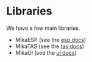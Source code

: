 # Libraries
We have a few main libraries.
- MikaESP (see the [esp docs](https://pages.klash.dev/Mika-Roblox/esp))
- MikaTAS (see the [tas docs](https://pages.klash.dev/Mika-Roblox/tas))
- MikaUI (see the [ui docs](https://pages.klash.dev/Mika-Roblox/ui))
